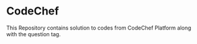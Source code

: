 # CodeChef
This Repository contains solution to codes from CodeChef Platform along with the question tag.
